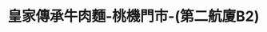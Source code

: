 ---
title: "皇家傳承牛肉麵-桃機門市-(第二航廈B2)"
description: "皇家傳承牛肉麵-桃機門市-(第二航廈B2)"
layout: shop
keywords:
  - 美食競賽
  - 台灣美食
  - 美食精選
datePublished: "2025-06-30"
dateModified: "2025-07-05"
city: "台北市"
district: "北投區"
address: "337桃園市大園區航站南路9號B2"
phone: "033833865"
geo: "25.07662498169683, 121.23229183124404"
google_map: "https://maps.app.goo.gl/cLeD9Jy7UVy57i7DA"
footinder: ""
official: "https://www.royal-beefnoodles.com/"
award:
  - name: "台北國際牛肉麵節"
    year: "2024"
    entries:
      - group: "鮮食組"
        cooking_style: "清燉"
        rank: "金牌"
      - group: "調理包組"
        cooking_style: "清燉"
        rank: ""

---